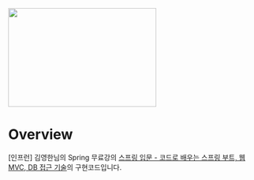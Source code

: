 <img src="https://github.com/swhyeon98/spring-intro-boot-web-mvc-db/assets/77083527/023d75c8-daf5-4150-8de6-295cbb42c2b4" width="300" height="200"/>

# Overview

[인프런] 김영한님의 Spring 무료강의 [스프링 입문 - 코드로 배우는 스프링 부트, 웹 MVC, DB 접근 기술](https://inf.run/tXpr)의 구현코드입니다.
